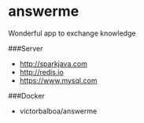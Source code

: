 # answerme
Wonderful app to exchange knowledge



###Server
* http://sparkjava.com
* http://redis.io
* https://www.mysql.com

###Docker
* victorbalboa/answerme
